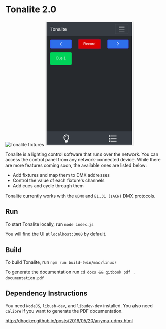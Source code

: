 # Tonalite 2.0

![Tonalite fixtures](docs/images/fixtures_added.png)
![Tonalite cues](docs/images/cue_recorded.png)

Tonalite is a lighting control software that runs over the network. You can access the control panel from any network-connected device. While there are more features coming soon, the available ones are listed below:

- Add fixtures and map them to DMX addresses
- Control the value of each fixture's channels
- Add cues and cycle through them

Tonalite currently works with the `uDMX` and `E1.31 (sACN)` DMX protocols.

## Run

To start Tonalite locally, run `node index.js`

You will find the UI at `localhost:3000` by default.

## Build

To build Tonalite, run `npm run build-(win/mac/linux)`

To generate the documentation run `cd docs && gitbook pdf . documentation.pdf`

## Dependency Instructions

You need `NodeJS`, `libusb-dev`, and `libudev-dev` installed. You also need `Calibre` if you want to generate the PDF documentation.

http://dhocker.github.io/posts/2016/05/20/anyma-udmx.html